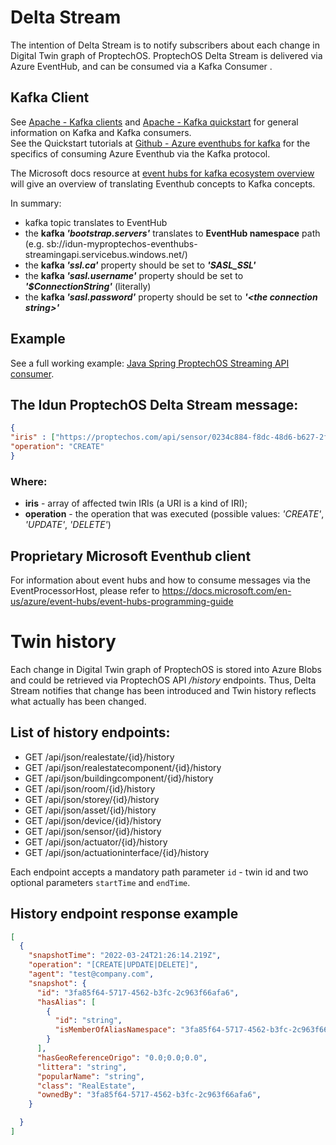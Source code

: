 # Delta Stream
The intention of Delta Stream is to notify subscribers about each change in Digital Twin graph of ProptechOS. ProptechOS Delta Stream is delivered via Azure EventHub, and can be consumed via a Kafka Consumer .
## Kafka Client
See [Apache - Kafka clients](https://cwiki.apache.org/confluence/display/KAFKA/Clients) and [Apache - Kafka quickstart](https://kafka.apache.org/quickstart) for general information on Kafka and Kafka consumers.  
See the Quickstart tutorials at [Github - Azure eventhubs for kafka](https://github.com/Azure/azure-event-hubs-for-kafka/) for the specifics of consuming Azure Eventhub via the Kafka protocol.

The Microsoft docs resource at [event hubs for kafka ecosystem overview](https://docs.microsoft.com/sv-se/azure/event-hubs/event-hubs-for-kafka-ecosystem-overview) will give an overview of translating Eventhub concepts to Kafka concepts.

In summary:
* kafka topic translates to EventHub
* the **kafka _'bootstrap.servers'_** translates to **EventHub namespace** path (e.g. sb://idun-myproptechos-eventhubs-streamingapi.servicebus.windows.net/)
* the **kafka _'ssl.ca'_** property should be set to **_'SASL_SSL'_**
* the **kafka _'sasl.username'_** property should be set to **_'$ConnectionString'_** (literally)
* the **kafka _'sasl.password'_** property should be set to **_'\<the connection string\>'_**

## Example
See a full working example: [Java Spring ProptechOS Streaming API consumer](examples/java).

## The Idun ProptechOS Delta Stream message:

```json
{
"iris" : ["https://proptechos.com/api/sensor/0234c884-f8dc-48d6-b627-2f0d8f8705d6"],
"operation": "CREATE"
}
```
### Where:
* **iris** - array of affected twin IRIs (a URI is a kind of IRI);
* **operation** - the operation that was executed (possible values: _'CREATE'_, _'UPDATE'_, _'DELETE'_)

## Proprietary Microsoft Eventhub client
For information about event hubs and how to consume messages via the EventProcessorHost, please refer to https://docs.microsoft.com/en-us/azure/event-hubs/event-hubs-programming-guide

# Twin history
Each change in Digital Twin graph of ProptechOS is stored into Azure Blobs and could be retrieved via ProptechOS API _/history_ endpoints.
Thus, Delta Stream notifies that change has been introduced and Twin history reflects what actually has been changed.

## List of history endpoints:
* GET /api/json/realestate/{id}/history
* GET /api/json/realestatecomponent/{id}/history
* GET /api/json/buildingcomponent/{id}/history
* GET /api/json/room/{id}/history
* GET /api/json/storey/{id}/history
* GET /api/json/asset/{id}/history
* GET /api/json/device/{id}/history
* GET /api/json/sensor/{id}/history
* GET /api/json/actuator/{id}/history
* GET /api/json/actuationinterface/{id}/history

Each endpoint accepts a mandatory path parameter `id` - twin id and two optional parameters `startTime` and `endTime`.

## History endpoint response example

```json
[
  {
    "snapshotTime": "2022-03-24T21:26:14.219Z",
    "operation": "[CREATE|UPDATE|DELETE]",
    "agent": "test@company.com",
    "snapshot": {
      "id": "3fa85f64-5717-4562-b3fc-2c963f66afa6",
      "hasAlias": [
        {
          "id": "string",
          "isMemberOfAliasNamespace": "3fa85f64-5717-4562-b3fc-2c963f66afa6"
        }
      ],
      "hasGeoReferenceOrigo": "0.0;0.0;0.0",
      "littera": "string",
      "popularName": "string",
      "class": "RealEstate",
      "ownedBy": "3fa85f64-5717-4562-b3fc-2c963f66afa6",
    }

  }
]
```

